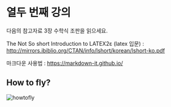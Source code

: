 # 열두 번째 강의 

다음의 참고자료 3장 수학식 조판을 읽으세요.

The Not So short Introduction to LATEX2ε (latex 입문) :
http://mirrors.ibiblio.org/CTAN/info/lshort/korean/lshort-ko.pdf

마크다운 사용법 :
https://markdown-it.github.io/

## How to fly?

![howtofly](https://imgs.xkcd.com/comics/python.png)
